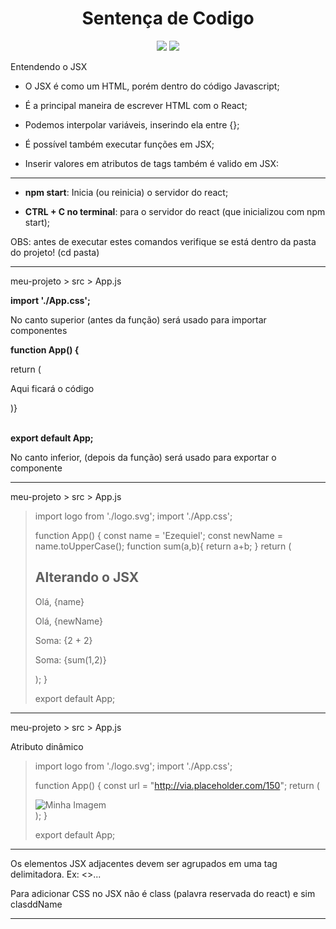 <h1 align="center"> Sentença de Codigo </h1>

<p align="center">
<img src="http://img.shields.io/static/v1?label=STATUS&message=EM%20DESENVOLVIMENTO&color=GREEN&style=for-the-badge"/>
<img src="https://img.shields.io/static/v1?label=Linguagem de programação&message=React&color=d3d523&style=for-the-badge&logo=React"/>
</p>

<p>Entendendo o JSX

* O JSX é como um HTML, porém dentro do código Javascript;

* É a principal maneira de escrever HTML com o React;

* Podemos interpolar variáveis, inserindo ela entre {};

* É possível também executar funções em JSX;

* Inserir valores em atributos de tags também é valido em JSX:</p>

<hr/>

<p>

* <b>npm start</b>: Inicia (ou reinicia) o servidor do react;

* <b>CTRL + C no terminal</b>: para o servidor do react (que inicializou com npm start);

OBS: antes de executar estes comandos verifique se está dentro da pasta do projeto! (cd pasta)
</p>
<hr/>

<p>
<p>meu-projeto > src > App.js</p>
<b>import './App.css';</b>
<p style="color='#CCC">No canto superior (antes da função) será usado para importar componentes</p>

<b>function App() {</b>
<p>return (</p>
<p style="color='#CCC">Aqui ficará o código</p>
<p>)}</p>
<br/>
<b>export default App;</b>
<p style="color='#CCC">No canto inferior, (depois da função) será usado para exportar o componente</p>
</p>
<hr/>

<p>meu-projeto > src > App.js</p>

>import logo from './logo.svg';
>import './App.css';
>
>function App() {
>  const name = 'Ezequiel';
>  const newName = name.toUpperCase();
>  function sum(a,b){
>    return a+b;
>  }
>  return (
>    <div className="App">
>      <h2>Alterando o JSX</h2>
>      <p>Olá, {name}</p>
>      <p>Olá, {newName}</p>
>      <p>Soma: {2 + 2}</p>
>      <p>Soma: {sum(1,2)}</p>
>    </div>
>  );
>}
>
>export default App;

<hr/>
<p>meu-projeto > src > App.js</p>
<p>Atributo dinâmico</p>

>import logo from './logo.svg';
>import './App.css';
>
>function App() {
>  const url = "http://via.placeholder.com/150";
>  return (
>    <div className="App">
>      <img src={url} alt="Minha Imagem"/>
>    </div>
>  );
>}
>
>export default App;
<hr/>
<p>Os elementos JSX adjacentes devem ser agrupados em uma tag delimitadora. Ex: <>...</></p>
<p>Para adicionar CSS no JSX não é class (palavra reservada do react) e sim clasddName</p>
<hr/>
